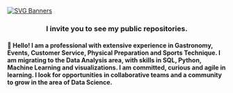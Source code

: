 [![SVG Banners](https://svg-banners.vercel.app/api?type=typeWriter&text1=Hi%20%F0%9F%91%8B,%20I%27m%20Ester,%20welcome%20to%20my%20hacker%20space&height=100&width=1000)](https://github.com/EsterSaravia)

<h3 align="center">I invite you to see my public repositories.</h3>

<h4 align="left">👋 Hello! I am a professional with extensive experience in Gastronomy, Events, Customer Service, Physical Preparation and Sports Technique. I am migrating to the Data Analysis area, with skills in SQL, Python, Machine Learning and visualizations. I am committed, curious and agile in learning. I look for opportunities in collaborative teams and a community to grow in the area of ​​Data Science.</h4>


